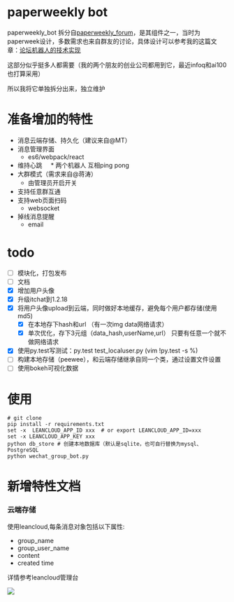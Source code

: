# paperweekly bot
paperweekly_bot 拆分自[paperweekly_forum](https://github.com/wwj718/paperweekly_forum)，是其组件之一，当时为paperweek设计，多数需求也来自群友的讨论，具体设计可以参考我的这篇文章：[论坛机器人的技术实现](http://blog.just4fun.site/paperweekly-forum-bot.html)

这部分似乎挺多人都需要（我的两个朋友的创业公司都用到它，最近infoq和ai100也打算采用）

所以我将它单独拆分出来，独立维护

# 准备增加的特性
*  消息云端存储、持久化（建议来自@MT）
*  消息管理界面
     *  es6/webpack/react
*  维持心跳
     *  两个机器人 互相ping pong
*  大群模式（需求来自@蒋涛）
     *  由管理员开启开关
*  支持任意群互通
*  支持web页面扫码
     *  websocket
*  掉线消息提醒
     *  email

# todo

- [ ]  模块化，打包发布
- [ ]  文档
- [x]  增加用户头像 
- [x]  升级itchat到1.2.18
- [x]  将用户头像upload到云端，同时做好本地缓存，避免每个用户都存储(使用md5) 
    - [x] 在本地存下hash和url （有一次img data网络请求）
    - [x] 单次优化，存下3元组（data_hash,userName,url） 只要有任意一个就不做网络请求
- [x] 使用py.test写测试：py.test test_localuser.py (vim  !py.test -s %)
- [ ] 构建本地存储（peewee），和云端存储继承自同一个类，通过设置文件设置
- [ ] 使用bokeh可视化数据 

# 使用
```
# git clone 
pip install -r requirements.txt
set -x  LEANCLOUD_APP_ID xxx  # or export LEANCLOUD_APP_ID=xxx
set -x LEANCLOUD_APP_KEY xxx
python db_store # 创建本地数据库（默认是sqlite，也可自行替换为mysql、PostgreSQL
python wechat_group_bot.py
```

# 新增特性文档
### 云端存储
使用leancloud,每条消息对象包括以下属性:

*  group_name
*  group_user_name
*  content
*  created time


详情参考leancloud管理台

![](http://oav6fgfj1.bkt.clouddn.com/lean5c45948b.png)
